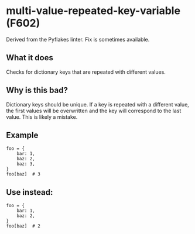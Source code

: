 # multi-value-repeated-key-variable (F602)
Derived from the Pyflakes linter.
Fix is sometimes available.
## What it does
Checks for dictionary keys that are repeated with different values.
## Why is this bad?
Dictionary keys should be unique. If a key is repeated with a different
value, the first values will be overwritten and the key will correspond to
the last value. This is likely a mistake.
## Example
```
foo = {
    bar: 1,
    baz: 2,
    baz: 3,
}
foo[baz]  # 3
```
## Use instead:
```
foo = {
    bar: 1,
    baz: 2,
}
foo[baz]  # 2
```